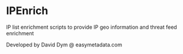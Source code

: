 # IPEnrich
IP list enrichment scripts to provide IP geo information and threat feed enrichment

Developed by David Dym @ easymetadata.com


